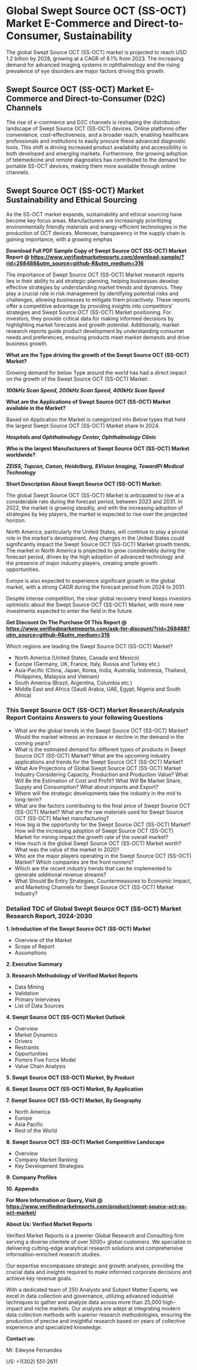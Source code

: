 <h1>Global Swept Source OCT (SS-OCT) Market E-Commerce and Direct-to-Consumer, Sustainability</h1><p class=""><p>The global Swept Source OCT (SS-OCT) market is projected to reach USD 1.2 billion by 2028, growing at a CAGR of 8.1% from 2023. The increasing demand for advanced imaging systems in ophthalmology and the rising prevalence of eye disorders are major factors driving this growth.</p><h2>Swept Source OCT (SS-OCT) Market E-Commerce and Direct-to-Consumer (D2C) Channels</h2><p>The rise of e-commerce and D2C channels is reshaping the distribution landscape of Swept Source OCT (SS-OCT) devices. Online platforms offer convenience, cost-effectiveness, and a broader reach, enabling healthcare professionals and institutions to easily procure these advanced diagnostic tools. This shift is driving increased product availability and accessibility in both developed and emerging markets. Furthermore, the growing adoption of telemedicine and remote diagnostics has contributed to the demand for portable SS-OCT devices, making them more available through online channels.</p><h2>Swept Source OCT (SS-OCT) Market Sustainability and Ethical Sourcing</h2><p>As the SS-OCT market expands, sustainability and ethical sourcing have become key focus areas. Manufacturers are increasingly prioritizing environmentally friendly materials and energy-efficient technologies in the production of OCT devices. Moreover, transparency in the supply chain is gaining importance, with a growing emphas</p><p class=""><strong>Download Full PDF Sample Copy of Swept Source OCT (SS-OCT) Market Report @ <a href="https://www.verifiedmarketreports.com/download-sample/?rid=268488&utm_source=github-R&utm_medium=316" target="_blank">https://www.verifiedmarketreports.com/download-sample/?rid=268488&utm_source=github-R&utm_medium=316</a></strong></p><p>The importance of&nbsp;Swept Source OCT (SS-OCT) Market research reports lies in their ability to aid strategic planning, helping businesses develop effective strategies by understanding market trends and dynamics. They play a crucial role in risk management by identifying potential risks and challenges, allowing businesses to mitigate them proactively. These reports offer a competitive advantage by providing insights into competitors' strategies and Swept Source OCT (SS-OCT) Market positioning. For investors, they provide critical data for making informed decisions by highlighting market forecasts and growth potential. Additionally, market research reports guide product development by understanding consumer needs and preferences, ensuring products meet market demands and drive business growth.</p><p><strong>What are the&nbsp;Type driving the growth of the Swept Source OCT (SS-OCT) Market?</strong></p><p id="" class="">Growing demand for below Type around the world has had a direct impact on the growth of the Swept Source OCT (SS-OCT) Market:</p><p class=""><em><strong>100kHz Scan Speed, 200kHz Scan Speed, 400kHz Scan Speed</strong></em></p><p class=""><strong>What are the&nbsp;Applications&nbsp;of Swept Source OCT (SS-OCT) Market available in the Market?</strong></p><p id="" class="">Based on Application the Market is categorized into Below types that held the largest Swept Source OCT (SS-OCT) Market share In 2024.</p><p class=""><em><strong>Hospitals and Ophthalmology Center, Ophthalmology Clinic</strong></em></p><p class=""><strong>Who is the largest Manufacturers of Swept Source OCT (SS-OCT) Market worldwide?</strong></p><p><em><strong>ZEISS, Topcon, Canon, Heidelberg, SVision Imaging, TowardPi Medical Technology</strong></em></p><p id="" class=""><strong>Short Description About Swept Source OCT (SS-OCT) Market:</strong></p><p>The global Swept Source OCT (SS-OCT) Market is anticipated to rise at a considerable rate during the forecast period, between 2023 and 2031. In 2022, the market is growing steadily, and with the increasing adoption of strategies by key players, the market is expected to rise over the projected horizon.</p><p>North America, particularly the United States, will continue to play a pivotal role in the market's development. Any changes in the United States could significantly impact the Swept Source OCT (SS-OCT) Market growth trends. The market in North America is projected to grow considerably during the forecast period, driven by the high adoption of advanced technology and the presence of major industry players, creating ample growth opportunities.</p><p>Europe is also expected to experience significant growth in the global market, with a strong CAGR during the forecast period from 2024 to 2031.</p><p>Despite intense competition, the clear global recovery trend keeps investors optimistic about the Swept Source OCT (SS-OCT) Market, with more new investments expected to enter the field in the future.</p><p id="" class=""><strong>Get Discount On The Purchase Of This Report @ <a href="https://www.verifiedmarketreports.com/ask-for-discount/?rid=268488?utm_source=github-R&utm_medium=316" target="_blank">https://www.verifiedmarketreports.com/ask-for-discount/?rid=268488?utm_source=github-R&utm_medium=316</a></strong></p><p class="">Which regions are leading the Swept Source OCT (SS-OCT) Market?</p><ul><li>North America (United States, Canada and Mexico)</li><li>Europe (Germany, UK, France, Italy, Russia and Turkey etc.)</li><li>Asia-Pacific (China, Japan, Korea, India, Australia, Indonesia, Thailand, Philippines, Malaysia and Vietnam)</li><li>South America (Brazil, Argentina, Columbia etc.)</li><li>Middle East and Africa (Saudi Arabia, UAE, Egypt, Nigeria and South Africa)</li></ul><h3 id="" class="">This Swept Source OCT (SS-OCT) Market Research/Analysis Report Contains Answers to your following Questions</h3><ul><li>What are the global trends in the Swept Source OCT (SS-OCT) Market? Would the market witness an increase or decline in the demand in the coming years?</li><li>What is the estimated demand for different types of products in Swept Source OCT (SS-OCT) Market? What are the upcoming industry applications and trends for the Swept Source OCT (SS-OCT) Market?</li><li>What Are Projections of Global Swept Source OCT (SS-OCT) Market Industry Considering Capacity, Production and Production Value? What Will Be the Estimation of Cost and Profit? What Will Be Market Share, Supply and Consumption? What about imports and Export?</li><li>Where will the strategic developments take the industry in the mid to long-term?</li><li>What are the factors contributing to the final price of Swept Source OCT (SS-OCT) Market? What are the raw materials used for Swept Source OCT (SS-OCT) Market manufacturing?</li><li>How big is the opportunity for the Swept Source OCT (SS-OCT) Market? How will the increasing adoption of Swept Source OCT (SS-OCT) Market for mining impact the growth rate of the overall market?</li><li>How much is the global Swept Source OCT (SS-OCT) Market worth? What was the value of the market In 2020?</li><li>Who are the major players operating in the Swept Source OCT (SS-OCT) Market? Which companies are the front runners?</li><li>Which are the recent industry trends that can be implemented to generate additional revenue streams?</li><li>What Should Be Entry Strategies, Countermeasures to Economic Impact, and Marketing Channels for Swept Source OCT (SS-OCT) Market Industry?</li></ul><h3 id="" class="">Detailed TOC of Global Swept Source OCT (SS-OCT) Market Research Report, 2024-2030</h3><p id="" class=""><strong>1. Introduction of the Swept Source OCT (SS-OCT) Market</strong></p><ul><li>Overview of the Market</li><li>Scope of Report</li><li>Assumptions</li></ul><p id="" class=""><strong>2. Executive Summary</strong></p><p id="" class=""><strong>3. Research Methodology of Verified Market Reports</strong></p><ul><li>Data Mining</li><li>Validation</li><li>Primary Interviews</li><li>List of Data Sources</li></ul><p id="" class=""><strong>4. Swept Source OCT (SS-OCT) Market Outlook</strong></p><ul><li>Overview</li><li>Market Dynamics</li><li>Drivers</li><li>Restraints</li><li>Opportunities</li><li>Porters Five Force Model</li><li>Value Chain Analysis</li></ul><p id="" class=""><strong>5. Swept Source OCT (SS-OCT) Market, By Product</strong></p><p id="" class=""><strong>6. Swept Source OCT (SS-OCT) Market, By Application</strong></p><p id="" class=""><strong>7. Swept Source OCT (SS-OCT) Market, By Geography</strong></p><ul><li>North America</li><li>Europe</li><li>Asia Pacific</li><li>Rest of the World</li></ul><p id="" class=""><strong>8. Swept Source OCT (SS-OCT) Market Competitive Landscape</strong></p><ul><li>Overview</li><li>Company Market Ranking</li><li>Key Development Strategies</li></ul><p id="" class=""><strong>9. Company Profiles</strong></p><p id="" class=""><strong>10. Appendix</strong></p><p id="" class=""><strong>For More Information or Query, Visit @ <a href="https://www.verifiedmarketreports.com/product/swept-source-oct-ss-oct-market/" target="_blank">https://www.verifiedmarketreports.com/product/swept-source-oct-ss-oct-market/</a></strong></p><p id="" class=""><strong>About Us: Verified Market Reports</strong></p><p id="" class="">Verified Market Reports is a premier Global Research and Consulting firm serving a diverse clientele of over 5000+ global customers. We specialize in delivering cutting-edge analytical research solutions and comprehensive information-enriched research studies.</p><p id="" class="">Our expertise encompasses strategic and growth analyses, providing the crucial data and insights required to make informed corporate decisions and achieve key revenue goals.</p><p id="" class="">With a dedicated team of 250 Analysts and Subject Matter Experts, we excel in data collection and governance, utilizing advanced industrial techniques to gather and analyze data across more than 25,000 high-impact and niche markets. Our analysts are adept at integrating modern data collection methods with superior research methodologies, ensuring the production of precise and insightful research based on years of collective experience and specialized knowledge.</p><p id="" class=""><strong>Contact us:</strong></p><p id="" class="">Mr. Edwyne Fernandes</p><p id="" class="">US: +1(302) 551-2611</p>